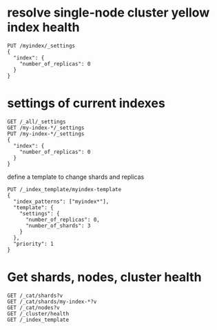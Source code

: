 # resolve single-node cluster yellow index health
```http
PUT /myindex/_settings
{
  "index": {
    "number_of_replicas": 0
  }
}
```
# settings of current indexes
```http
GET /_all/_settings
GET /my-index-*/_settings
PUT /my-index-*/_settings
{
  "index": {
    "number_of_replicas": 0
  }
}
```
define a template to change shards and replicas
```http
PUT /_index_template/myindex-template
{
  "index_patterns": ["myindex*"],
  "template": {
    "settings": {
      "number_of_replicas": 0,
      "number_of_shards": 3
    }
  },
  "priority": 1
}
```


# Get shards, nodes, cluster health
```http
GET /_cat/shards?v
GET /_cat/shards/my-index-*?v
GET /_cat/nodes?v
GET /_cluster/health
GET /_index_template
```
